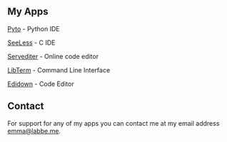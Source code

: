 ## My Apps

[Pyto](https://pyto.app) - Python IDE

[SeeLess](https://seeless.app) - C IDE

[Servediter](https://servediter.app) - Online code editor

[LibTerm](https://libterm.app) - Command Line Interface

[Edidown](https://edidown.app) - Code Editor


## Contact

For support for any of my apps you can contact me at my email address [emma@labbe.me](mailto:emma@labbe.me).
